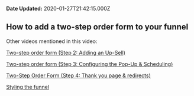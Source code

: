 **Date Updated:** 2020-01-27T21:42:15.000Z

## How to add a two-step order form to your funnel
  
  
Other videos mentioned in this video: 

  
[Two-step order form (Step 2: Adding an Up-Sell)](https://gohighlevelassist.freshdesk.com/support/solutions/articles/48000980306-two-step-order-form-step-2-adding-an-up-sell-product-)

[Two-step order form (Step 3: Configuring the Pop-Up & Scheduling)](https://gohighlevelassist.freshdesk.com/support/solutions/articles/48000985178-two-step-order-form-step-3-the-pop-up-scheduling-)

[Two-Step Order Form (Step 4: Thank you page & redirects)](https://gohighlevelassist.freshdesk.com/support/solutions/articles/48000985183-two-step-order-form-step-4-thank-you-page-redirects-)

  
[Styling the funnel](https://gohighlevelassist.freshdesk.com/support/solutions/articles/48000980309-style-the-funnel)